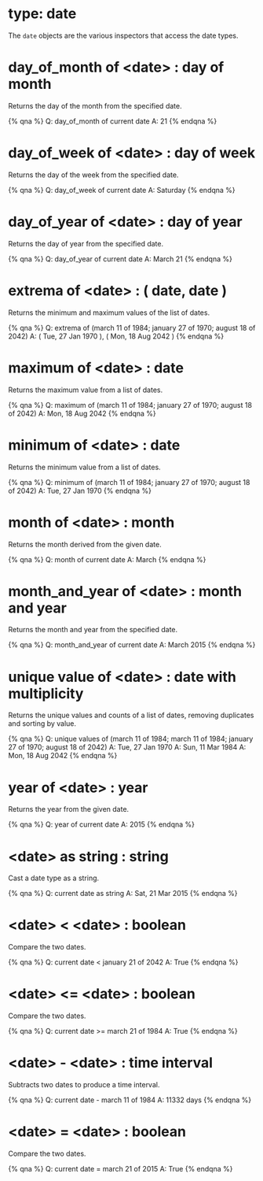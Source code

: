 # type: date

The `date` objects are the various inspectors that access the date types.

# day_of_month of &lt;date&gt; : day of month

Returns the day of the month from the specified date.

{% qna %}
Q: day_of_month of current date
A: 21
{% endqna %}

# day_of_week of &lt;date&gt; : day of week

Returns the day of the week from the specified date.

{% qna %}
Q: day_of_week of current date
A: Saturday
{% endqna %}

# day_of_year of &lt;date&gt; : day of year

Returns the day of year from the specified date.

{% qna %}
Q: day_of_year of current date
A: March 21
{% endqna %}

# extrema of &lt;date&gt; : ( date, date )

Returns the minimum and maximum values of the list of dates.

{% qna %}
Q: extrema of (march 11 of 1984; january 27 of 1970; august 18 of 2042)
A: ( Tue, 27 Jan 1970 ), ( Mon, 18 Aug 2042 )
{% endqna %}

# maximum of &lt;date&gt; : date

Returns the maximum value from a list of dates.

{% qna %}
Q: maximum of (march 11 of 1984; january 27 of 1970; august 18 of 2042)
A: Mon, 18 Aug 2042
{% endqna %}

# minimum of &lt;date&gt; : date

Returns the minimum value from a list of dates.

{% qna %}
Q: minimum of (march 11 of 1984; january 27 of 1970; august 18 of 2042)
A: Tue, 27 Jan 1970
{% endqna %}

# month of &lt;date&gt; : month

Returns the month derived from the given date.

{% qna %}
Q: month of current date
A: March
{% endqna %}

# month_and_year of &lt;date&gt; : month and year

Returns the month and year from the specified date.

{% qna %}
Q: month_and_year of current date
A: March 2015
{% endqna %}

# unique value of &lt;date&gt; : date with multiplicity

Returns the unique values and counts of a list of dates, removing duplicates and sorting by value.

{% qna %}
Q: unique values of (march 11 of 1984; march 11 of 1984; january 27 of 1970; august 18 of 2042)
A: Tue, 27 Jan 1970
A: Sun, 11 Mar 1984
A: Mon, 18 Aug 2042
{% endqna %}

# year of &lt;date&gt; : year

Returns the year from the given date.

{% qna %}
Q: year of current date
A: 2015
{% endqna %}

# &lt;date&gt; as string : string

Cast a date type as a string.

{% qna %}
Q: current date as string
A: Sat, 21 Mar 2015
{% endqna %}

# &lt;date&gt; &lt; &lt;date&gt; : boolean

Compare the two dates.

{% qna %}
Q: current date &lt; january 21 of 2042
A: True
{% endqna %}

# &lt;date&gt; &lt;= &lt;date&gt; : boolean

Compare the two dates.

{% qna %}
Q: current date &gt;= march 21 of 1984
A: True
{% endqna %}

# &lt;date&gt; - &lt;date&gt; : time interval

Subtracts two dates to produce a time interval.

{% qna %}
Q: current date - march 11 of 1984
A: 11332 days
{% endqna %}

# &lt;date&gt; = &lt;date&gt; : boolean

Compare the two dates.

{% qna %}
Q: current date = march 21 of 2015
A: True
{% endqna %}
